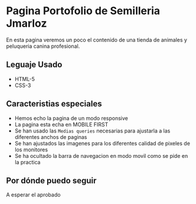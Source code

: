 # Pagina Portofolio de Semilleria Jmarloz

En esta pagina veremos un poco el contenido de una tienda de animales y peluqueria canina profesional.

 

## Leguaje Usado

* HTML-5
* CSS-3

## Caracteristias especiales

- Hemos echo la pagina de un modo responsive
- La pagina esta echa en MOBILE FIRST
- Se han usado las `Medias queries` necesarias para ajustarla a las diferentes anchos de paginas
- Se han ajustados las imagenes para los diferentes calidad de pixeles de los monitores
- Se ha ocultado la barra de navegacion en modo movil como se pide en la practica


## Por dónde puedo seguir

A esperar el aprobado 